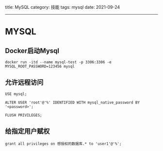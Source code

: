 title: MySQL
category: 技能
tags: mysql
date: 2021-09-24

---


<!--more-->

# MYSQL



## Docker启动Mysql

```docker run -itd --name mysql-test -p 3306:3306 -e MYSQL_ROOT_PASSWORD=123456 mysql```



## 允许远程访问

```mysql
USE mysql; 

ALTER USER 'root'@'%' IDENTIFIED WITH mysql_native_password BY '<password>';

FLUSH PRIVILEGES;
```



## 给指定用户赋权

```grant all privileges on 想授权的数据库.* to 'user1'@'%';```



